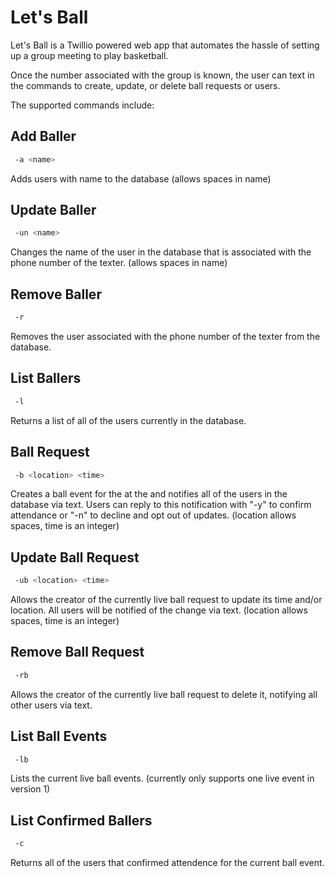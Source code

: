 Let's Ball
==========

Let's Ball is a Twillio powered web app that automates the hassle of setting up a group meeting to play basketball.

Once the number associated with the group is known, the user can text in the commands to create, update, or delete ball requests or users.

The supported commands include:


Add Baller 
----------
```sh
 -a <name>
```
Adds users with name <name> to the database (allows spaces in name)
 
 
Update Baller 
-------------
```sh
 -un <name>
```
Changes the name of the user in the database that is associated with the phone number of the texter. (allows spaces in name)
 
Remove Baller 
-------------
```sh
 -r
```
Removes the user associated with the phone number of the texter from the database.

List Ballers 
------------
```sh
 -l
```
Returns a list of all of the users currently in the database.

Ball Request
------------
```sh
 -b <location> <time>
```
Creates a ball event for the <time> at the <location> and notifies all of the users in the database via text. Users can reply to this notification with "-y" to confirm attendance or "-n" to decline and opt out of updates. (location allows spaces, time is an integer)

Update Ball Request 
-------------------
```sh
 -ub <location> <time>
```
Allows the creator of the currently live ball request to update its time and/or location. All users will be notified of the change via text. (location allows spaces, time is an integer)

Remove Ball Request
-------------------
```sh
 -rb
```
Allows the creator of the currently live ball request to delete it, notifying all other users via text.

List Ball Events
----------------
```sh
 -lb
```
Lists the current live ball events. (currently only supports one live event in version 1)

List Confirmed Ballers
----------------------
```sh
 -c
```
Returns all of the users that confirmed attendence for the current ball event.
